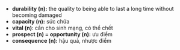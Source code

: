 - **durability (n):** the quality to being able to last a long time without becoming damaged
- **capacity (n):** sức chứa
- **vital (n)**: cần cho sinh mạng, có thể chết
- **prospect (n) = opportunity (n):** ưu điểm
- **consequence (n):** hậu quả, nhược điểm
